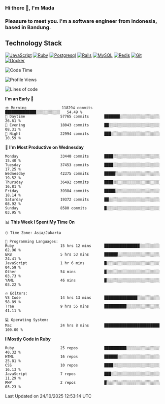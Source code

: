 ### Hi there 👋, I'm Mada
### Pleasure to meet you. I'm a software engineer from Indonesia, based in Bandung.

## Technology Stack

[![JavaScript](https://img.shields.io/badge/-JavaScript-%23F7DF1C?style=flat-square&logo=javascript&logoColor=000000&labelColor=%23F7DF1C&color=%23FFCE5A)](https://www.javascript.com/)
[![Ruby](https://img.shields.io/badge/Ruby-CC342D?style=flat-square&logo=ruby&logoColor=white)](https://www.ruby-lang.org/en/)
[![Postgresql](https://img.shields.io/badge/PostgreSQL-316192?style=flat-square&logo=postgresql&logoColor=ffffff)](https://www.postgresql.org/)
[![Rails](https://img.shields.io/badge/Ruby_on_Rails-CC0000?style=flat-square&logo=ruby-on-rails&logoColor=white)](https://rubyonrails.org/)
[![MySQL](https://img.shields.io/badge/-MySQL-4479A1?style=flat-square&logo=MySQL&logoColor=ffffff)](https://www.mysql.com/)
[![Redis](https://img.shields.io/badge/-Redis-DC382D?style=flat-square&logo=Redis&logoColor=ffffff)](https://redis.io/)
[![Git](https://img.shields.io/badge/-Git-%23F05032?style=flat-square&logo=git&logoColor=%23ffffff)](https://git-scm.com/)
[![Docker](https://img.shields.io/badge/-Docker-2496ED?style=flat-square&logo=docker&logoColor=ffffff)](https://www.docker.com/)
<!--
**madaarya/madaarya** is a ✨ _special_ ✨ repository because its `README.md` (this file) appears on your GitHub profile.

Here are some ideas to get you started:

- 🔭 I’m currently working on ...
- 🌱 I’m currently learning ...
- 👯 I’m looking to collaborate on ...
- 🤔 I’m looking for help with ...
- 💬 Ask me about ...
- 📫 How to reach me: ...
- 😄 Pronouns: ...
- ⚡ Fun fact: ...
-->
<!--START_SECTION:waka-->
![Code Time](http://img.shields.io/badge/Code%20Time-7%2C849%20hrs%204%20mins-blue)

![Profile Views](http://img.shields.io/badge/Profile%20Views-0-blue)

![Lines of code](https://img.shields.io/badge/From%20Hello%20World%20I%27ve%20Written-55.5%20million%20lines%20of%20code-blue)

**I'm an Early 🐤** 

```text
🌞 Morning                118294 commits      ██████████████░░░░░░░░░░░   54.49 % 
🌆 Daytime                57765 commits       ███████░░░░░░░░░░░░░░░░░░   26.61 % 
🌃 Evening                18043 commits       ██░░░░░░░░░░░░░░░░░░░░░░░   08.31 % 
🌙 Night                  22994 commits       ███░░░░░░░░░░░░░░░░░░░░░░   10.59 % 
```
📅 **I'm Most Productive on Wednesday** 

```text
Monday                   33440 commits       ████░░░░░░░░░░░░░░░░░░░░░   15.40 % 
Tuesday                  37453 commits       ████░░░░░░░░░░░░░░░░░░░░░   17.25 % 
Wednesday                42375 commits       █████░░░░░░░░░░░░░░░░░░░░   19.52 % 
Thursday                 36492 commits       ████░░░░░░░░░░░░░░░░░░░░░   16.81 % 
Friday                   39384 commits       █████░░░░░░░░░░░░░░░░░░░░   18.14 % 
Saturday                 19372 commits       ██░░░░░░░░░░░░░░░░░░░░░░░   08.92 % 
Sunday                   8580 commits        █░░░░░░░░░░░░░░░░░░░░░░░░   03.95 % 
```


📊 **This Week I Spent My Time On** 

```text
🕑︎ Time Zone: Asia/Jakarta

💬 Programming Languages: 
Ruby                     15 hrs 12 mins      ████████████████░░░░░░░░░   62.96 % 
ERB                      5 hrs 53 mins       ██████░░░░░░░░░░░░░░░░░░░   24.41 % 
JavaScript               1 hr 6 mins         █░░░░░░░░░░░░░░░░░░░░░░░░   04.59 % 
Other                    54 mins             █░░░░░░░░░░░░░░░░░░░░░░░░   03.73 % 
YAML                     46 mins             █░░░░░░░░░░░░░░░░░░░░░░░░   03.22 % 

🔥 Editors: 
VS Code                  14 hrs 13 mins      ███████████████░░░░░░░░░░   58.89 % 
Trae                     9 hrs 55 mins       ██████████░░░░░░░░░░░░░░░   41.11 % 

💻 Operating System: 
Mac                      24 hrs 8 mins       █████████████████████████   100.00 % 
```

**I Mostly Code in Ruby** 

```text
Ruby                     25 repos            ██████████░░░░░░░░░░░░░░░   40.32 % 
HTML                     16 repos            ██████░░░░░░░░░░░░░░░░░░░   25.81 % 
CSS                      10 repos            ████░░░░░░░░░░░░░░░░░░░░░   16.13 % 
JavaScript               7 repos             ███░░░░░░░░░░░░░░░░░░░░░░   11.29 % 
PHP                      2 repos             █░░░░░░░░░░░░░░░░░░░░░░░░   03.23 % 
```




 Last Updated on 24/10/2025 12:53:14 UTC
<!--END_SECTION:waka-->
